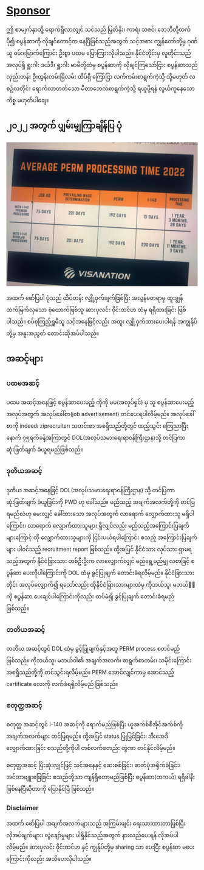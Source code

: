 # [Sponsor](https://www.immi-usa.com/perm/)

ဤ စာမျက်နှာသို့ ရောက်ရှိလာလျှင် သင်သည် မြတ်နိုး၊ ကာရံ၊ သဇင်၊ ဘေဘီတို့ထက် ပို၍ စပွန်ဆာကို လိုချင်တောင့်တ နေပြီဖြစ်သည့်အတွက် သင့်အစား ကျွန်တော်တို့မှ ဂုဏ်ယူ ၀မ်းမြောက်ကြောင်း ဦးစွာ ပထမ ပြောကြားလိုပါသည်။ နိုင်ငံတိုင်းမှ လူတိုင်းသည် အလုပ်ရှိ ရှူးဂါး ဒယ်ဒီ၊ ရှူးဂါး မာမီတို့ထံမှ စပွန်ဆာကို လိုချင်ကြသော်ငြား စပွန်ဆာသည် လှည်းတန်း ဦးထွန်းလမ်းခြံလမ်း ထိပ်ရှိ ကြော်ငြာ လက်ကမ်းစာရွက်ကဲ့သို့ သို့မဟုတ် လစဥ်လတိုင်း ရောက်လာတတ်သော မီတာဘေလ်စာရွက်ကဲ့သို့ ရယူဖို့ရန် လွယ်ကူနေသော ကိစ္စ မဟုတ်ပါချေ။

## ၂၀၂၂ အတွက် ပျှမ်းမျှကြာချိန်ပြ ပုံ

![](./sponsor/perm.jpg)

အထက် ဖော်ပြပါ ပုံသည် ထိပ်တန်း လျှို့၀ှက်ချက်ဖြစ်ပြီး အလွန်မတရာမှ ထူးချွန် ထက်မြက်လှသော စုံထောက်ဖြစ်သူ ဆားပုလင်း ၀ိုင်းထင်ဟ ထံမှ ရရှိထားခြင်း ဖြစ်ပါသည်။ စပ်စုကြည့်ရှူမိသူ သင့်အနေဖြင့်လည်း အထူး လျှို့၀ှက်ထားပေးပါရန် အကျွန်ုပ်တို့မှ အနူးအညွတ် တောင်းဆိုအပ်ပါသည်။

## အဆင့်များ

### ပထမအဆင့်

ပထမ အဆင့်အနေဖြင့် စပွန်ဆာပေးမည့် ကိုကို မမ(အလုပ်ရှင်) မှ သူ စပွန်ဆာပေးမည့် အလုပ်အတွက် အလုပ်ခေါ်စာ(job advertisement) တင်ပေးရပါလိမ့်မည်။ အလုပ်ခေါ်စာကို indeed၊ ziprecruiter၊ သတင်းစာ အစရှိသည်တို့တွင် ထည့်သွင်း ကြေညာပြီးနောက် ၇၅ရက်ခန့်အကြာတွင် DOL(အလုပ်သမားရေးရာ၀န်ကြီးဌာန)သို့ တင်ပြကာ ဆုံးဖြတ်ချက် ခံယူရမည်ဖြစ်သည်။

### ဒုတိယအဆင့်

ဒုတိယ အဆင့်အနေဖြင့် DOL(အလုပ်သမားရေးရာ၀န်ကြီးဌာန) သို့ တင်ပြကာ ဆုံးဖြတ်ချက် ခံယူခြင်းကို PWD ဟု ခေါ်သည်။ မည်သည့် အချက်အလက်တို့ကို တင်ပြရမည်လဲဟု မေးလျှင် ခေါ်ထားသော အလုပ်အတွက် လာရောက် လျှောက်ထားသူ မရှိပါကြောင်း၊​ လာရောက် လျှောက်ထားသူများ ရှိလျှင်လည်း မည်သည့်အကြောင်းပြချက်များကြောင့် ထို လျှောက်ထားသူများကို ငြင်းပယ်ရပါကြောင်း စသည့် အကြောင်းပြချက်များ ပါ၀င်သည့် recruitment report ဖြစ်သည်။ ထို့အပြင် နိုင်ငံသား လုပ်သား ရှာမရသည့်အတွက် နိုင်ငံခြားသား တစ်ဦးဦးက လာလျှောက်လျှင် မည်ရွေ့မည်မျှ လစာဖြင့် စပွန်ဆာ ပေးလိုပါကြောင်းကို DOL ထံမှ ခွင့်ပြုချက် တောင်းခံရလိမ့်မည်။ နိုင်ငံခြားသားတိုင်း အလုပ်လျှောက်၍ ရသော်လည်း ထိုနိုင်ငံခြားသားများထဲမှ ကိုဘယ်သူ၊ မဘယ်၀ါကို စပွန်ဆာ ပေးချင်ပါကြောင်းကိုလည်း ထပ်မံ၍ ခွင့်ပြုချက် တောင်းခံရမည် ဖြစ်သည်။

### တတိယအဆင့်

တတိယ အဆင့်တွင် DOL ထံမှ ခွင့်ပြုချက်နှင့်အတူ PERM process စတင်မည် ဖြစ်သည်။ ကိုဘယ်သူ၊ မဘယ်၀ါ၏ အချက်အလက်၊ စာရွက်စာတမ်း၊ သမိုင်းကြောင်း အစရှိသည်တို့ကို တင်သွင်းရလိမ့်မည်။ PERM အောင်လျှင်ကာမှ အောင်သည့် certificate လေးကို လက်ခံရရှိလိမ့်မည် ဖြစ်သည်။

### စတုတ္ထအဆင့်

စတုတ္ထ အဆင့်တွင် I-140 အဆင့်ကို ရောက်မည်ဖြစ်ပြီး ယူအက်စ်စီအိုင်အက်စ်ကို အချက်အလက်များ တင်ပြရမည်။ ထို့အပြင် status ပြုပြင်ခြင်း၊ အီးအေဒီ လျှောက်ထားခြင်း စသည်တို့ကိုပါ တစ်လက်စတည်း တွဲကာ တင်နိုင်လိမ့်မည်။

စတုတ္ထအဆင့် ပြီးဆုံးလျှင်ဖြင့် သင်အနေနှင့် ဆေးစစ်ခြင်း၊ ဓာတ်ပုံအရိုက်ခံခြင်း၊ အင်တာဗျူးဖြေခြင်း စသည်တို့သာ ကျန်ရှိတော့မည်ဖြစ်ပြီး စပွန်ဆာ(တကယ်) ရရှိခါနီးဖြစ်နေပြီဆိုတာကို ပြောနိုင်ပြီ ဖြစ်သည်။

### Disclaimer

အထက် ဖော်ပြပါ အချက်အလက်များသည် အကြမ်းဖျင်း ရေးသားထားတာဖြစ်ပြီး လိုအပ်ချက်များ၊ လွဲချော်မှုများ ပါရှိနိုင်သည့်အတွက် နားလည်ပေးရန် လိုအပ်ပါလိမ့်မည်။ ဆားပုလင်း ၀ိုင်းထင်ဟ နှင့် ကျွန်ုပ်တို့မှ sharing သာ ပေးပြီး စပွန်ဆာ မပေးကြောင်းကိုလည်း အသိပေးလိုပါသည်။
